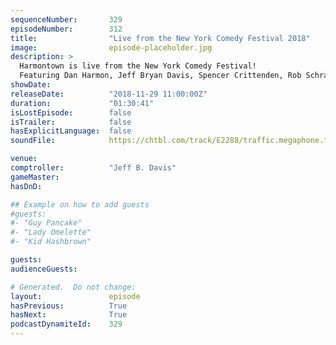 ```yaml
---
sequenceNumber:       329
episodeNumber:        312
title:                "Live from the New York Comedy Festival 2018"
image:                episode-placeholder.jpg
description: >
  Harmontown is live from the New York Comedy Festival!
  Featuring Dan Harmon, Jeff Bryan Davis, Spencer Crittenden, Rob Schrab and Steve Levy.
showDate:             
releaseDate:          "2018-11-29 11:00:00Z"
duration:             "01:30:41"
isLostEpisode:        false
isTrailer:            false
hasExplicitLanguage:  false
soundFile:            https://chtbl.com/track/E2288/traffic.megaphone.fm/STA2995642060.mp3?updated=1596578696

venue:                
comptroller:          "Jeff B. Davis"
gameMaster:           
hasDnD:               

## Example on how to add guests
#guests:
#- "Guy Pancake"
#- "Lady Omelette"
#- "Kid Hashbrown"

guests:
audienceGuests:

# Generated.  Do not change:
layout:               episode
hasPrevious:          True
hasNext:              True
podcastDynamiteId:    329
---
```

